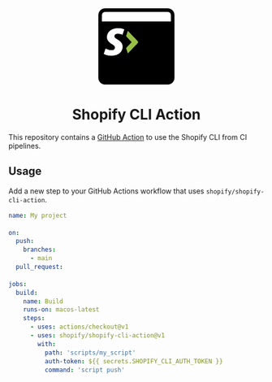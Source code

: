 <div align="center">
  <img src="assets/logo.png" width="150"/>
  <h1>Shopify CLI Action</h1>
</div>

This repository contains a [GitHub Action](https://github.com/features/actions) to use the Shopify CLI from CI pipelines.

## Usage

Add a new step to your GitHub Actions workflow that uses `shopify/shopify-cli-action`.

```yaml
name: My project

on:
  push:
    branches:
      - main
  pull_request:

jobs:
  build:
    name: Build
    runs-on: macos-latest
    steps:
      - uses: actions/checkout@v1
      - uses: shopify/shopify-cli-action@v1
        with:
          path: 'scripts/my_script'
          auth-token: ${{ secrets.SHOPIFY_CLI_AUTH_TOKEN }}
          command: 'script push'
```
